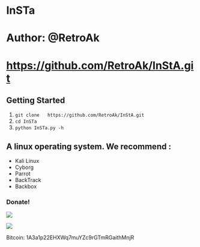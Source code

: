 # InSTa
# Author: @RetroAk
# https://github.com/RetroAk/InStA.git

## Getting Started
1. ```git clone   https://github.com/RetroAk/InStA.git```
2. ```cd InSTa```
3. ```python InSTa.py -h ```

## A linux operating system. We recommend :
- Kali Linux
- Cyborg
- Parrot
- BackTrack
- Backbox

### Donate!

![](https://image.ibb.co/i4ES3U/bc.png)

   ![](https://image.ibb.co/iniWV9/electrum_3_2_2_2018_08_30_21_49_44.png)

Bitcoin: 1A3a1p22EHXWq7muYZc9rGTmRGaithMnjR
